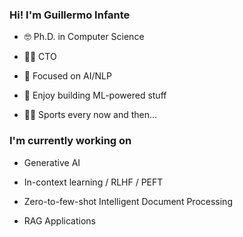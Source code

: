 ### Hi! I'm Guillermo Infante

- 🤓 Ph.D. in Computer Science
  
- 👨‍💼 CTO
  
- 🧠 Focused on AI/NLP
  
- 🚀 Enjoy building ML-powered stuff
  
- 🚴‍♂️ Sports every now and then...

### I'm currently working on

- Generative AI
  
- In-context learning / RLHF / PEFT
  
- Zero-to-few-shot Intelligent Document Processing
  
- RAG Applications
